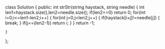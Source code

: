 class Solution {
public:
    int strStr(string haystack, string needle) {
        int len1=haystack.size(),len2=needle.size();
        if(len2==0)
            return 0;
        for(int i=0;i<=len1-len2;i++)
        {
            for(int j=0;j<len2;j++)
            {
                if(haystack[i+j]!=needle[j])
                {
                    break;
                }
                if(j==(len2-1))
                    return i;
            }
        }
        return -1;
        
    }
};
